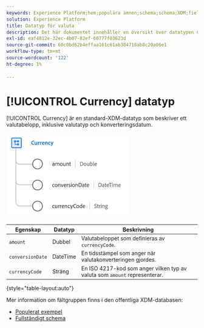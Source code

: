 ```yaml
---
keywords: Experience Platform;hem;populära ämnen;schema;schema;XDM;fields;schemas;schemas;scheman;enhet;datatyp;datatyp;datatyp;valuta;
solution: Experience Platform
title: Datatyp för valuta
description: Det här dokumentet innehåller en översikt över datatypen Currency XDM.
exl-id: eaf4812e-32ec-4b07-82ef-60777f03623d
source-git-commit: 60c0bd62b4effaa161c61ab304718ab8c20a06e1
workflow-type: tm+mt
source-wordcount: '122'
ht-degree: 1%

---
```


# [!UICONTROL Currency] datatyp

[!UICONTROL Currency] är en standard-XDM-datatyp som beskriver ett valutabelopp, inklusive valutatyp och konverteringsdatum.

![](../images/data-types/currency.png)

| Egenskap | Datatyp | Beskrivning |
| --- | --- | --- |
| `amount` | Dubbel | Valutabeloppet som definieras av `currencyCode`. |
| `conversionDate` | DateTime | En tidsstämpel som anger när valutakonverteringen gjordes. |
| `currencyCode` | Sträng | En ISO 4217-kod som anger vilken typ av valuta som `amount` representerar. |

{style="table-layout:auto"}

Mer information om fältgruppen finns i den offentliga XDM-databasen:

* [Populerat exempel](https://github.com/adobe/xdm/blob/master/components/datatypes/currency.example.1.json)
* [Fullständigt schema](https://github.com/adobe/xdm/blob/master/components/datatypes/currency.schema.json)
